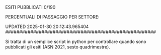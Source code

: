 ESITI PUBBLICATI 0/190 

PERCENTUALI DI PASSAGGIO PER SETTORE:

UPDATED 2025-01-30 20:12:43.965404
###################################################### 

Si tratta di un semplice script in python per controllare quando sono pubblicati gli esiti (ASN 2021, sesto quadrimestre).

